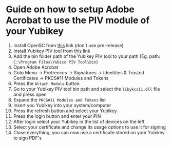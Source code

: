 # Guide on how to setup Adobe Acrobat to use the PIV module of your Yubikey

1. Install OpenSC from [this](https://github.com/OpenSC/OpenSC/releases) link (don't use pre-release)
2. Install Yubikey PIV tool from [this](https://developers.yubico.com/yubico-piv-tool/Releases/) link
3. Add the bin folder path of the Yubikey PIV tool to your path (Eg. path: `C:\Program Files\Yubico PIV Tool\bin`)
4. Open Adobe Acrobat
5. Goto Menu -> Prefrences -> Signatures -> Identities & Trusted Certificates -> PKCS#11 Modules and Tokens
6. Press the `Attach Module` button
7. Go to your Yubikey PIV tool bin path and select the `libykcs11.dll` file and press open
8. Expand the `PKCS#11 Modules and Tokens` list
9. Insert you Yubikey into your system/computer
10. Press the refresh button and select your Yubikey
11. Press the login button and enter your PIN
12. After login select your Yubikey in the list of devices on the left
13. Select your certificate and change its usage options to use it for signing
14. Close everything, you can now use a certificate stored on your Yubikey to sign PDF's